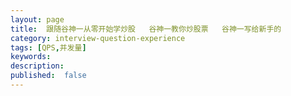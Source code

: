 ```yaml
---
layout: page
title:  跟随谷神一从零开始学炒股   谷神一教你炒股票   谷神一写给新手的
category: interview-question-experience
tags: [QPS,并发量]
keywords:
description:
published:  false
---
```

































